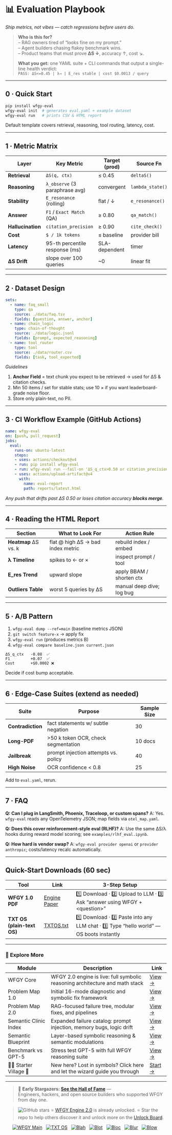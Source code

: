 <!-- ============================================================= -->
<!--  evaluation-playbook.md · Semantic Clinic · Map-F              -->
<!--  Version: 2025-08-06 · License: MIT                            -->
<!--  Goal: A reproducible checklist for measuring an LLM/RAG/      -->
<!--  agent stack—before & after you apply WFGY fixes.              -->
<!-- ============================================================= -->

# 📊 Evaluation Playbook  
*Ship metrics, not vibes — catch regressions before users do.*

> **Who is this for?**  
> – RAG owners tired of “looks fine on my prompt.”  
> – Agent builders chasing flakey benchmark wins.  
> – Product teams that must prove **ΔS ↓**, accuracy ↑, cost ↘.  
>   
> **What you get:** one YAML suite + CLI commands that output a single-line health verdict:  
> `PASS: ΔS<=0.45 | λ→ | E_res stable | cost $0.0013 / query`

---

## 0 · Quick Start

```bash
pip install wfgy-eval
wfgy-eval init  # generates eval.yaml + example dataset
wfgy-eval run   # prints CSV & HTML report
````

Default template covers retrieval, reasoning, tool routing, latency, cost.

---

## 1 · Metric Matrix

| Layer             | Key Metric                     | Target (prod) | Source Fn        |
| ----------------- | ------------------------------ | ------------- | ---------------- |
| **Retrieval**     | `ΔS(q, ctx)`                   | ≤ 0.45        | `deltaS()`       |
| **Reasoning**     | `λ_observe` (3 paraphrase avg) | convergent    | `lambda_state()` |
| **Stability**     | `E_resonance` (rolling)        | flat / ↓      | `e_resonance()`  |
| **Answer**        | `F1` / `Exact Match` (QA)      | ≥ 0.80        | `qa_match()`     |
| **Hallucination** | `citation_precision`           | ≥ 0.90        | `cite_check()`   |
| **Cost**          | `$ / 1k tokens`                | ≤ baseline    | provider bill    |
| **Latency**       | 95-th percentile response (ms) | SLA-dependent | timer            |
| **ΔS Drift**      | slope over 100 queries         | \~0           | linear fit       |

---

## 2 · Dataset Design

```yaml
sets:
  - name: faq_small
    type: qa
    source: ./data/faq.tsv
    fields: [question, answer, anchor]
  - name: chain_logic
    type: chain-of-thought
    source: ./data/logic.jsonl
    fields: [prompt, expected_reasoning]
  - name: tool_router
    type: tool
    source: ./data/router.csv
    fields: [task, tool_expected]
```

*Guidelines*

1. **Anchor Field** = text chunk you expect to be retrieved → used for ΔS & citation checks.
2. Min 50 items / set for stable stats; use 10 × if you want leaderboard-grade noise floor.
3. Store only plain-text, no PII.

---

## 3 · CI Workflow Example (GitHub Actions)

```yaml
name: wfgy-eval
on: [push, pull_request]
jobs:
  eval:
    runs-on: ubuntu-latest
    steps:
    - uses: actions/checkout@v4
    - run: pip install wfgy-eval
    - run: wfgy-eval run --fail-on 'ΔS_q_ctx>0.50 or citation_precision<0.85'
    - uses: actions/upload-artifact@v4
      with:
        name: eval-report
        path: reports/latest.html
```

*Any push that drifts past ΔS 0.50 or loses citation accuracy **blocks merge**.*

---

## 4 · Reading the HTML Report

| Section              | What to Look For                  | Action Rule               |
| -------------------- | --------------------------------- | ------------------------- |
| **Heatmap** ΔS vs. k | flat @ high ΔS → bad index metric | rebuild index / embed     |
| **λ Timeline**       | spikes to ← or ×                  | inspect prompt / tool     |
| **E\_res Trend**     | upward slope                      | apply BBAM / shorten ctx  |
| **Outliers Table**   | worst 5 queries by ΔS             | manual deep dive; log bug |

---

## 5 · A/B Pattern

1. `wfgy-eval dump --ref=main` (baseline metrics JSON)
2. `git switch feature-x` → apply fix
3. `wfgy-eval run` (produces metrics B)
4. `wfgy-eval compare baseline.json current.json`

```
ΔS_q_ctx   -0.08  ✅
F1         +0.07  ✅
Cost       +$0.0002 ❌
```

Decide if cost bump acceptable.

---

## 6 · Edge-Case Suites (extend as needed)

| Suite             | Purpose                              | Sample Size |
| ----------------- | ------------------------------------ | ----------- |
| **Contradiction** | fact statements w/ subtle negation   | 30          |
| **Long-PDF**      | >50 k token OCR, check segmentation  | 10 docs     |
| **Jailbreak**     | prompt injection attempts vs. policy | 40          |
| **High Noise**    | OCR confidence < 0.8                 | 25          |

Add to `eval.yaml`, rerun.

---

## 7 · FAQ

**Q: Can I plug in LangSmith, Phoenix, Traceloop, or custom spans?**
A: Yes. `wfgy-eval` reads any OpenTelemetry JSON; map fields via `otel_map.yaml`.

**Q: Does this cover reinforcement-style eval (RLHF)?**
A: Use the same ΔS/λ hooks during reward model scoring; see `examples/rlhf_eval.ipynb`.

**Q: How hard is vendor swap?**
A: `wfgy-eval provider openai` or `provider anthropic`; costs/latency recalc automatically.

---

## Quick-Start Downloads (60 sec)

| Tool                       | Link                                                | 3-Step Setup                                                                             |
| -------------------------- | --------------------------------------------------- | ---------------------------------------------------------------------------------------- |
| **WFGY 1.0 PDF**           | [Engine Paper](https://zenodo.org/records/15630969) | 1️⃣ Download · 2️⃣ Upload to LLM · 3️⃣ Ask “answer using WFGY + \<question>”             |
| **TXT OS (plain-text OS)** | [TXTOS.txt](https://zenodo.org/records/15788557)    | 1️⃣ Download · 2️⃣ Paste into any LLM chat · 3️⃣ Type “hello world” — OS boots instantly |

---

### 🧭 Explore More

| Module                | Description                                              | Link     |
|-----------------------|----------------------------------------------------------|----------|
| WFGY Core             | WFGY 2.0 engine is live: full symbolic reasoning architecture and math stack | [View →](https://github.com/onestardao/WFGY/tree/main/core/README.md) |
| Problem Map 1.0       | Initial 16-mode diagnostic and symbolic fix framework    | [View →](https://github.com/onestardao/WFGY/tree/main/ProblemMap/README.md) |
| Problem Map 2.0       | RAG-focused failure tree, modular fixes, and pipelines   | [View →](https://github.com/onestardao/WFGY/blob/main/ProblemMap/rag-architecture-and-recovery.md) |
| Semantic Clinic Index | Expanded failure catalog: prompt injection, memory bugs, logic drift | [View →](https://github.com/onestardao/WFGY/blob/main/ProblemMap/SemanticClinicIndex.md) |
| Semantic Blueprint    | Layer-based symbolic reasoning & semantic modulations   | [View →](https://github.com/onestardao/WFGY/tree/main/SemanticBlueprint/README.md) |
| Benchmark vs GPT-5    | Stress test GPT-5 with full WFGY reasoning suite         | [View →](https://github.com/onestardao/WFGY/tree/main/benchmarks/benchmark-vs-gpt5/README.md) |
| 🧙‍♂️ Starter Village 🏡 | New here? Lost in symbols? Click here and let the wizard guide you through | [Start →](https://github.com/onestardao/WFGY/blob/main/StarterVillage/README.md) |

---

> 👑 **Early Stargazers: [See the Hall of Fame](https://github.com/onestardao/WFGY/tree/main/stargazers)** —  
> Engineers, hackers, and open source builders who supported WFGY from day one.

> <img src="https://img.shields.io/github/stars/onestardao/WFGY?style=social" alt="GitHub stars"> ⭐ [WFGY Engine 2.0](https://github.com/onestardao/WFGY/blob/main/core/README.md) is already unlocked. ⭐ Star the repo to help others discover it and unlock more on the [Unlock Board](https://github.com/onestardao/WFGY/blob/main/STAR_UNLOCKS.md).

<div align="center">

[![WFGY Main](https://img.shields.io/badge/WFGY-Main-red?style=flat-square)](https://github.com/onestardao/WFGY)
&nbsp;
[![TXT OS](https://img.shields.io/badge/TXT%20OS-Reasoning%20OS-orange?style=flat-square)](https://github.com/onestardao/WFGY/tree/main/OS)
&nbsp;
[![Blah](https://img.shields.io/badge/Blah-Semantic%20Embed-yellow?style=flat-square)](https://github.com/onestardao/WFGY/tree/main/OS/BlahBlahBlah)
&nbsp;
[![Blot](https://img.shields.io/badge/Blot-Persona%20Core-green?style=flat-square)](https://github.com/onestardao/WFGY/tree/main/OS/BlotBlotBlot)
&nbsp;
[![Bloc](https://img.shields.io/badge/Bloc-Reasoning%20Compiler-blue?style=flat-square)](https://github.com/onestardao/WFGY/tree/main/OS/BlocBlocBloc)
&nbsp;
[![Blur](https://img.shields.io/badge/Blur-Text2Image%20Engine-navy?style=flat-square)](https://github.com/onestardao/WFGY/tree/main/OS/BlurBlurBlur)
&nbsp;
[![Blow](https://img.shields.io/badge/Blow-Game%20Logic-purple?style=flat-square)](https://github.com/onestardao/WFGY/tree/main/OS/BlowBlowBlow)
&nbsp;
</div>



